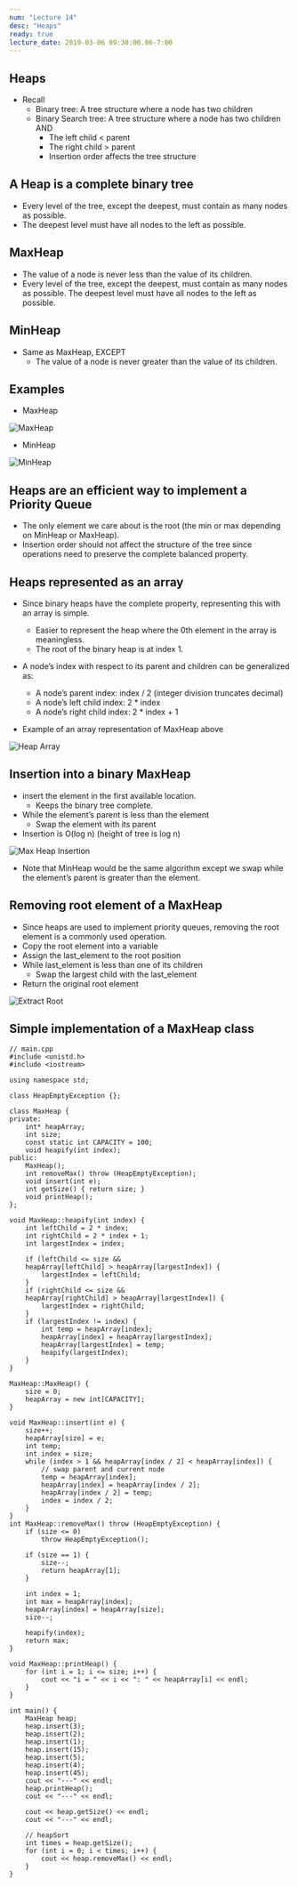 ```yaml
---
num: "Lecture 14"
desc: "Heaps"
ready: true
lecture_date: 2019-03-06 09:30:00.00-7:00
---
```



## Heaps

* Recall
	* Binary tree: A tree structure where a node has two children
	* Binary Search tree: A tree structure where a node has two children AND
		* The left child < parent
		* The right child > parent
		* Insertion order affects the tree structure

## A Heap is a <b>complete</b> binary tree
* Every level of the tree, except the deepest, must contain as many nodes as possible.
* The deepest level must have all nodes to the left as possible.

## MaxHeap
* The value of a node is never less than the value of its children.
* Every level of the tree, except the deepest, must contain as many nodes as possible. The deepest level must have all nodes to the left as possible.

## MinHeap
* Same as MaxHeap, EXCEPT
	* The value of a node is never greater than the value of its children.

## Examples
* MaxHeap

![MaxHeap](MaxHeap.png)

* MinHeap

![MinHeap](MinHeap.png)

## Heaps are an efficient way to implement a Priority Queue
* The only element we care about is the root (the min or max depending on MinHeap or MaxHeap).
* Insertion order should not affect the structure of the tree since operations need to preserve the complete balanced property.

## Heaps represented as an array
* Since binary heaps have the complete property, representing this with an array is simple. 
	* Easier to represent the heap where the 0th element in the array is meaningless.
	* The root of the binary heap is at index 1.
* A node’s index with respect to its parent and children can be generalized as:
	* A node’s parent index: index / 2 (integer division truncates decimal)
	* A node’s left child index: 2 * index
	* A node’s right child index: 2 * index + 1

* Example of an array representation of MaxHeap above

![Heap Array](HeapArray.png)

## Insertion into a binary MaxHeap
* insert the element in the first available location.
	* Keeps the binary tree complete.
* While the element’s parent is less than the element
	* Swap the element with its parent
* Insertion is O(log n) (height of tree is log n)

![Max Heap Insertion](MaxHeapInsertion.png)

* Note that MinHeap would be the same algorithm except we swap while the element’s parent is greater than the element.

## Removing root element of a MaxHeap
* Since heaps are used to implement priority queues, removing the root element is a commonly used operation.
* Copy the root element into a variable
* Assign the last_element to the root position
* While last_element is less than one of its children
	* Swap the largest child with the last_element
* Return the original root element

![Extract Root](ExtractRoot.png)

## Simple implementation of a MaxHeap class


```
// main.cpp
#include <unistd.h>
#include <iostream>

using namespace std;

class HeapEmptyException {};

class MaxHeap {
private:
	int* heapArray;
	int size;
	const static int CAPACITY = 100;
	void heapify(int index);
public:
	MaxHeap();
	int removeMax() throw (HeapEmptyException);
	void insert(int e);
	int getSize() { return size; }
	void printHeap();
};

void MaxHeap::heapify(int index) {
	int leftChild = 2 * index;
	int rightChild = 2 * index + 1;
	int largestIndex = index;
	
	if (leftChild <= size && 
    heapArray[leftChild] > heapArray[largestIndex]) {
		largestIndex = leftChild;
	}
	if (rightChild <= size &&
    heapArray[rightChild] > heapArray[largestIndex]) {
		largestIndex = rightChild;
	}
	if (largestIndex != index) {
		int temp = heapArray[index];
		heapArray[index] = heapArray[largestIndex];
		heapArray[largestIndex] = temp;
		heapify(largestIndex);
	}
}

MaxHeap::MaxHeap() {
	size = 0;
	heapArray = new int[CAPACITY];
}

void MaxHeap::insert(int e) {
	size++;
	heapArray[size] = e;
	int temp;
	int index = size;
	while (index > 1 && heapArray[index / 2] < heapArray[index]) {
		// swap parent and current node
		temp = heapArray[index];
		heapArray[index] = heapArray[index / 2];
		heapArray[index / 2] = temp;
		index = index / 2;
	}
}
int MaxHeap::removeMax() throw (HeapEmptyException) {
	if (size <= 0)
		throw HeapEmptyException();
	
	if (size == 1) {
		size--;
		return heapArray[1];
	}

	int index = 1;
	int max = heapArray[index];
	heapArray[index] = heapArray[size];
	size--;

	heapify(index);
	return max;
}

void MaxHeap::printHeap() {
	for (int i = 1; i <= size; i++) {
		cout << "i = " << i << ": " << heapArray[i] << endl;
	}
}

int main() {
	MaxHeap heap;
	heap.insert(3);
	heap.insert(2);
	heap.insert(1);
	heap.insert(15);
	heap.insert(5);
	heap.insert(4);
	heap.insert(45);
	cout << "---" << endl;
	heap.printHeap();
	cout << "---" << endl;

	cout << heap.getSize() << endl;
	cout << "---" << endl;

	// heapSort
	int times = heap.getSize();
	for (int i = 0; i < times; i++) {
		cout << heap.removeMax() << endl;
	}
}
```
